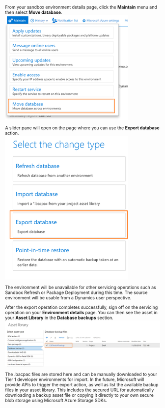 From your sandbox environment details page, click the **Maintain** menu and then select **Move database**.  
<img src="../database/media/DBMovement_Menu.png" width="400px" alt="Move database menu" />

A slider pane will open on the page where you can use the **Export database** action.
<br/>
<img src="../database/media/Export_Menu.png" width="400px" alt="Export database menu"/>

The environment will be unavailable for other servicing operations such as Sandbox Refresh or Package Deployment during this time. The source environment will be usable from a Dynamics user perspective.  

After the export operation completes successfully, sign off on the servicing operation on your **Environment details** page. You can then see the asset in your **Asset Library** in the **Database backups** section.
<img src="../database/media/AssetLibrary_Backups.png" width="800px" alt="Asset library backup files"/>

The .bacpac files are stored here and can be manually downloaded to your Tier 1 developer environments for import. In the future, Microsoft will provide APIs to trigger the export action, as well as list the available backup files in your asset library. This includes the secured URL for automatically downloading a backup asset file or copying it directly to your own secure blob storage using Microsoft Azure Storage SDKs.
